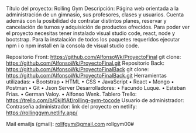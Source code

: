 Título del proyecto: Rolling Gym
Descripción: Página web orientada a la administración de un gimnasio, sus profesores, clases y usuarios. 
Cuenta además con la posibilidad de contratar distintos planes, reservar y cancelación de turnos y adquisición de productos ofrecidos.
Para poder ver el proyecto necesitas tener instalado visual studio code, react, node y bootstrap.
Para la instalación de todos los paquetes requeridos ejecutar npm i o npm install en la consola de visual studio code.

Repositorio Front: https://github.com/AlfonsoWk/ProyectoFinal
git clone: https://github.com/AlfonsoWk/ProyectoFinal.git
Repositorio Back: https://github.com/AlfonsoWk/ProyectoFinalBack
git clone: https://github.com/AlfonsoWk/ProyectoFinalBack.git
Herramientas utilizadas:
•	Bootstrap
•	HTML
•	CSS
•	JavaScript
•	React
•	Mongo
•	Postman
•	Git
•	Json Server
Desarrolladores:
•	Facundo Luque.
•	Esteban Frias.
•	German Valoy.
•	Alfonso Wenk.
Tablero Trello: https://trello.com/b/0kjIfiAf/rolling-gym-tocode
Usuario de administrador:
Contraseña administrador:
link del proyecto en netlify: https://rollinggym.netlify.app/

Mail emailjs (gmail): 
rollfgym@gmail.com
rollgym00#
